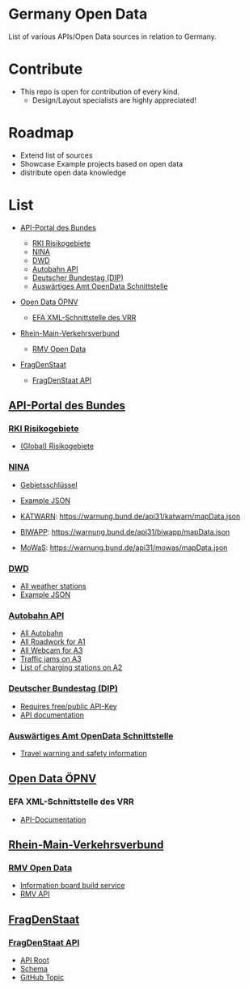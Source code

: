 # Germany Open Data

List of various APIs/Open Data sources in relation to Germany.

# Contribute

- This repo is open for contribution of every kind.
  - Design/Layout specialists are highly appreciated!

# Roadmap

- Extend list of sources
- Showcase Example projects based on open data
- distribute open data knowledge

# List

- [API-Portal des Bundes](https://github.com/forensicgato/germany-open-data#api-portal-des-bundes)
  - [RKI Risikogebiete](https://github.com/forensicgato/germany-open-data#rki-risikogebiete)
  - [NINA](https://github.com/forensicgato/germany-open-data#nina)
  - [DWD](https://github.com/forensicgato/germany-open-data#dwd)
  - [Autobahn API](https://github.com/forensicgato/germany-open-data#autobahn-api)
  - [Deutscher Bundestag (DIP)](https://github.com/forensicgato/germany-open-data#deutscher-bundestag-dip)
  - [Auswärtiges Amt OpenData Schnittstelle](https://github.com/forensicgato/germany-open-data#auswärtiges-amt-openData-schnittstelle)

- [Open Data ÖPNV](https://github.com/forensicgato/germany-open-data#open-data-%C3%B6pnv)
  - [EFA XML-Schnittstelle des VRR](https://github.com/forensicgato/germany-open-data#efa-xml-schnittstelle-des-vrr)

- [Rhein-Main-Verkehrsverbund](https://github.com/forensicgato/germany-open-data#rhein-main-verkehrsverbund)
  - [RMV Open Data](https://github.com/forensicgato/germany-open-data#rmv-open-data)

- [FragDenStaat](https://github.com/forensicgato/germany-open-data#fragdenstaat)
  - [FragDenStaat API](https://github.com/forensicgato/germany-open-data#fragdenstaat-api)


## [API-Portal des Bundes](https://bund.dev/)

### [RKI Risikogebiete](https://risikogebiete.api.bund.dev/)

- [(Global) Risikogebiete](https://api.einreiseanmeldung.de/reisendenportal/risikogebiete)

### [NINA](https://nina.api.bund.dev/)

- [Gebietsschlüssel](https://www.xrepository.de/api/xrepository/urn:de:bund:destatis:bevoelkerungsstatistik:schluessel:rs_2021-07-31/download/Regionalschl_ssel_2021-07-31.json) 
- [Example JSON](https://warnung.bund.de/api31/dashboard/110000000000.json)

- [KATWARN](https://www.katwarn.de/): https://warnung.bund.de/api31/katwarn/mapData.json
- [BIWAPP](https://www.biwapp.de/): https://warnung.bund.de/api31/biwapp/mapData.json
- [MoWaS](https://www.bbk.bund.de/DE/Warnung-Vorsorge/Warnung-in-Deutschland/Warnmittel/MoWaS/mowas_node.html): https://warnung.bund.de/api31/mowas/mapData.json

### [DWD](https://dwd.api.bund.dev/)

- [All weather stations](https://www.dwd.de/DE/leistungen/klimadatendeutschland/statliste/statlex_html.html;jsessionid=7CCB4F4A7B49384AAEE982766D2399F6.live11052?view=nasPublication&nn=16102)
- [Example JSON](https://app-prod-ws.warnwetter.de/v30/stationOverviewExtended?stationIds=10865)

### [Autobahn API](https://autobahn.api.bund.dev/)

- [All Autobahn](https://verkehr.autobahn.de/o/autobahn/)
- [All Roadwork for A1](https://verkehr.autobahn.de/o/autobahn/A1/services/roadworks)
- [All Webcam for A3](https://verkehr.autobahn.de/o/autobahn/A3/services/webcam)
- [Traffic jams on A3](https://verkehr.autobahn.de/o/autobahn/A3/services/warning)
- [List of charging stations on A2](https://verkehr.autobahn.de/o/autobahn/A2/services/electric_charging_station)

### [Deutscher Bundestag (DIP)](https://dip.bundestag.de/)

- [Requires free/public API-Key](https://dip.bundestag.de/%C3%BCber-dip/hilfe/api)
- [API documentation](https://dip.bundestag.de/documents/informationsblatt_zur_dip_api_v01.pdf)

### [Auswärtiges Amt OpenData Schnittstelle](https://travelwarning.api.bund.dev/)

- [Travel warning and safety information](https://www.auswaertiges-amt.de/opendata/travelwarning)

## [Open Data ÖPNV](https://www.opendata-oepnv.de/ht/de/willkommen)

### EFA XML-Schnittstelle des VRR

- [API-Documentation](https://www.opendata-oepnv.de/fileadmin/Dokumentationen_etc/VRR/VRR_20181119_Dokumentation_XML_Schnittstelle_V1.3.pdf)

## [Rhein-Main-Verkehrsverbund](https://www.rmv.de/)

### [RMV Open Data](https://opendata.rmv.de/site/start.html)

- [Information board build service](https://www.rmv.de/auskunft/bin/jp/stboard.exe/dn?L=vs_anzeigetafel)
- [RMV API](https://www.rmv.de/hapi/)

## [FragDenStaat](https://fragdenstaat.de)

### [FragDenStaat API](https://fragdenstaat.de/api/)

- [API Root](https://fragdenstaat.de/api/v1/)
- [Schema](https://fragdenstaat.de/api/v1/schema/)
- [GitHub Topic](https://github.com/topics/fragdenstaat)
